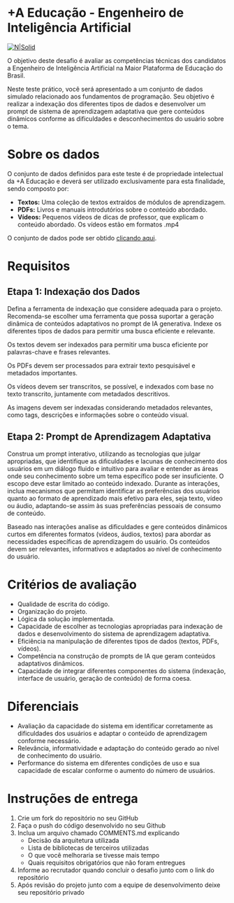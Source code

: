 +A Educação - Engenheiro de Inteligência Artificial
===================

[![N|Solid](https://maisaedu.com.br/hubfs/site-grupo-a/logo-mais-a-educacao.svg)](https://maisaedu.com.br/)

O objetivo deste desafio é avaliar as competências técnicas dos candidatos a Engenheiro de Inteligência Artificial na Maior Plataforma de Educação do Brasil.

Neste teste prático, você será apresentado a um conjunto de dados simulado relacionado aos fundamentos de programação. Seu objetivo é realizar a indexação dos diferentes tipos de dados e desenvolver um prompt de sistema de aprendizagem adaptativa que gere conteúdos dinâmicos conforme as dificuldades e desconhecimentos do usuário sobre o tema.

# Sobre os dados

O conjunto de dados definidos para este teste é de propriedade intelectual da +A Educação e deverá ser utilizado exclusivamente para esta finalidade, sendo composto por:

- **Textos:** Uma coleção de textos extraídos de módulos de aprendizagem.
- **PDFs:** Livros e manuais introdutórios sobre o conteúdo abordado.
- **Vídeos:** Pequenos vídeos de dicas de professor, que explicam o conteúdo abordado. Os vídeos estão em formatos .mp4

O conjunto de dados pode ser obtido [clicando aqui](https://github.com/grupo-a/challenge-artificial-intelligence/tree/main/resources).

# Requisitos
## Etapa 1: Indexação dos Dados
Defina a ferramenta de indexação que considere adequada para o projeto. Recomenda-se escolher uma ferramenta que possa suportar a geração dinâmica de conteúdos adaptativos no prompt de IA generativa.
Indexe os diferentes tipos de dados para permitir uma busca eficiente e relevante.

Os textos devem ser indexados para permitir uma busca eficiente por palavras-chave e frases relevantes.

Os PDFs devem ser processados para extrair texto pesquisável e metadados importantes.

Os vídeos devem ser transcritos, se possível, e indexados com base no texto transcrito, juntamente com metadados descritivos.

As imagens devem ser indexadas considerando metadados relevantes, como tags, descrições e informações sobre o conteúdo visual.


## Etapa 2:  Prompt de Aprendizagem Adaptativa
Construa um prompt interativo, utilizando as tecnologias que julgar apropriadas, que identifique as dificuldades e lacunas de conhecimento dos usuários em um diálogo fluido e intuitivo para avaliar e entender as áreas onde seu conhecimento sobre um tema específico pode ser insuficiente. O escopo deve estar limitado ao conteúdo indexado.  Durante as interações, inclua mecanismos que permitam identificar as preferências dos usuários quanto ao formato de aprendizado mais efetivo para eles, seja texto, vídeo ou áudio, adaptando-se assim às suas preferências pessoais de consumo de conteúdo.

Baseado nas interações analise as dificuldades e gere conteúdos dinâmicos curtos em diferentes formatos (vídeos, áudios, textos) para abordar as necessidades específicas de aprendizagem do usuário. Os conteúdos devem ser relevantes, informativos e adaptados ao nível de conhecimento do usuário.

# Critérios de avaliação
- Qualidade de escrita do código.
- Organização do projeto.
- Lógica da solução implementada.
- Capacidade de escolher as tecnologias apropriadas para indexação de dados e desenvolvimento do sistema de aprendizagem adaptativa.
- Eficiência na manipulação de diferentes tipos de dados (textos, PDFs, vídeos).
- Competência na construção de prompts de IA que geram conteúdos adaptativos dinâmicos.
- Capacidade de integrar diferentes componentes do sistema (indexação, interface de usuário, geração de conteúdo) de forma coesa.

# Diferenciais
- Avaliação da capacidade do sistema em identificar corretamente as dificuldades dos usuários e adaptar o conteúdo de aprendizagem conforme necessário.
- Relevância, informatividade e adaptação do conteúdo gerado ao nível de conhecimento do usuário.
- Performance do sistema em diferentes condições de uso e sua capacidade de escalar conforme o aumento do número de usuários.

# Instruções de entrega
1. Crie um fork do repositório no seu GitHub
2. Faça o push do código desenvolvido no seu Github
3. Inclua um arquivo chamado COMMENTS.md explicando
    - Decisão da arquitetura utilizada
    - Lista de bibliotecas de terceiros utilizadas
    - O que você melhoraria se tivesse mais tempo
    - Quais requisitos obrigatórios que não foram entregues
4. Informe ao recrutador quando concluir o desafio junto com o link do repositório
5. Após revisão do projeto junto com a equipe de desenvolvimento deixe seu repositório privado

